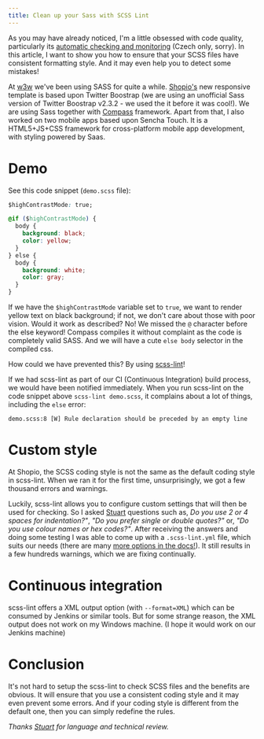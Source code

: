```yaml
---
title: Clean up your Sass with SCSS Lint
---
```


As you may have already noticed, I'm a little obsessed with code quality, particularly its <a href="/bp/" hreflang="cs">automatic checking and monitoring</a> (Czech only, sorry). In this article, I want to show you how to ensure that your SCSS files have consistent formatting style. And it may even help you to detect some mistakes!

At [w3w](http://w3w.cz/) we've been using SASS for quite a while. [Shopio's](http://www.shopio.cz/) new responsive template is based upon Twitter Boostrap (we are using an unofficial Sass version of Twitter Boostrap v2.3.2 - we used the it before it was cool!). We are using Sass together with [Compass](http://compass-style.org/) framework. Apart from that, I also worked on two mobile apps based upon Sencha Touch. It is a HTML5+JS+CSS framework for cross-platform mobile app development, with styling powered by Saas.

Demo
======
See this code snippet (`demo.scss` file):
~~~css
$highContrastMode: true;

@if ($highContrastMode) {
  body {
    background: black;
    color: yellow;
  }
} else {
  body {
    background: white;
    color: gray;
  }
}
~~~

If we have the `$highContrastMode` variable set to `true`, we want to render yellow text on black background; if not, we don't care about those with poor vision.
Would it work as described? No! We missed the `@` character before the else keyword! Compass compiles it without complaint as the code is completely valid SASS. And we will have a cute `else body` selector in the compiled css.

How could we have prevented this? By using [scss-lint](https://github.com/causes/scss-lint)!

If we had scss-lint as part of our CI (Continuous Integration) build process, we would have been notified immediately. When you run scss-lint on the code snippet above `scss-lint demo.scss`, it complains about a lot of things, including the `else` error:

`demo.scss:8 [W] Rule declaration should be preceded by an empty line`


Custom style
==========
At Shopio, the SCSS coding style is not the same as the default coding style in scss-lint. When we ran it for the first time, unsurprisingly, we got a few thousand errors and warnings.

Luckily, scss-lint allows you to configure custom settings that will then be used for checking. So I asked [Stuart](https://github.com/jackplug/) questions such as, *Do you use 2 or 4 spaces for indentation?"*, *"Do you prefer single or double quotes?"* or, *"Do you use colour names or hex codes?"*. After receiving the answers and doing some testing I was able to come up with a `.scss-lint.yml` file, which suits our needs (there are many [more options in the docs!](https://github.com/causes/scss-lint/blob/master/config/default.yml)). It still results in a few hundreds warnings, which we are fixing continually.



Continuous integration
===================
scss-lint offers a XML output option (with `--format=XML`) which can be consumed by Jenkins or similar tools. But for some strange reason, the XML output does not work on my Windows machine. (I hope it would work on our Jenkins machine)



Conclusion
===========
It's not hard to setup the scss-lint to check SCSS files and the benefits are obvious. It will ensure that you use a consistent coding style and it may even prevent some errors.
And if your coding style is different from the default one, then you can simply redefine the rules.

*Thanks  [Stuart](https://github.com/jackplug/) for language and technical review.*
